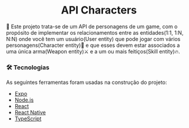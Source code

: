 <h1 align="center">API Characters</h1>

<p align="left"> 🤞 Este projeto trata-se de um API de personagens de um game, com o propósito de implementar os relacionamentos entre as entidades(1:1, 1:N, N:N) onde você tem um usuário(User entity) que pode jogar com vários personagens(Character entity)🥷 e que esses devem estar associados a uma única arma(Weapon entity)⚔️ e a um ou mais feitiços(Skill entity)🔥.</p>

### 🛠 Tecnologias

As seguintes ferramentas foram usadas na construção do projeto:

- [Expo](https://expo.io/)
- [Node.js](https://nodejs.org/en/)
- [React](https://pt-br.reactjs.org/)
- [React Native](https://reactnatrightive.dev/)
- [TypeScript](https://www.typescriptlang.org/)
